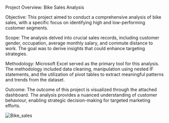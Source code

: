 Project Overview: Bike Sales Analysis

Objective:
This project aimed to conduct a comprehensive analysis of bike sales, with a specific focus on identifying high and low-performing customer segments.

Scope:
The analysis delved into crucial sales records, including customer gender, occupation, average monthly salary, and commute distance to work. The goal was to derive insights that could enhance targeting strategies.

Methodology:
Microsoft Excel served as the primary tool for this analysis. The methodology included data cleaning, manipulation using nested IF statements, and the utilization of pivot tables to extract meaningful patterns and trends from the dataset.

Outcome:
The outcome of this project is visualized through the attached dashboard. The analysis provides a nuanced understanding of customer behaviour, enabling strategic decision-making for targeted marketing efforts.

![Bike_sales](https://github.com/Dammy-code/Bike_Sales_Dashbaord_Excel/assets/60473801/00f7167e-375a-42f0-8d84-a7183813da2f)


